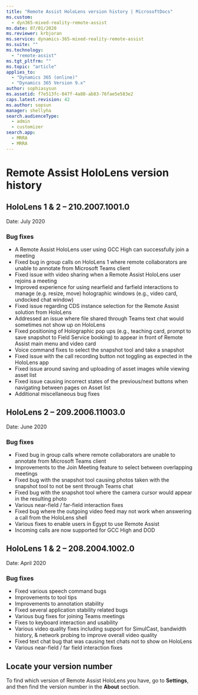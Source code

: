 ```yaml
---
title: "Remote Assist HoloLens version history | MicrosoftDocs"
ms.custom: 
  - dyn365-mixed-reality-remote-assist
ms.date: 07/01/2020
ms.reviewer: krbjoran
ms.service: dynamics-365-mixed-reality-remote-assist
ms.suite: ""
ms.technology: 
  - "remote-assist"
ms.tgt_pltfrm: ""
ms.topic: "article"
applies_to: 
  - "Dynamics 365 (online)"
  - "Dynamics 365 Version 9.x"
author: sophiasysun
ms.assetid: f7e513fc-047f-4a88-ab83-76fae5e583e2
caps.latest.revision: 42
ms.author: sopsun
manager: shellyha
search.audienceType: 
  - admin
  - customizer
search.app: 
  - MRRA
  - MRRA
---
```


# Remote Assist HoloLens version history

## HoloLens 1 & 2 – 210.2007.1001.0

Date: July 2020

### Bug fixes

-	A Remote Assist HoloLens user using GCC High can successfully join a meeting
-	Fixed bug in group calls on HoloLens 1 where remote collaborators are unable to annotate from Microsoft Teams client   
-	Fixed issue with video sharing when a Remote Assist HoloLens user rejoins a meeting
-	Improved experience for using nearfield and farfield interactions to manage (e.g. resize, move) holographic windows (e.g., video card, undocked chat window)
-	Fixed issue regarding CDS instance selection for the Remote Assist solution from HoloLens
-	Addressed an issue where file shared through Teams text chat would sometimes not show up on HoloLens
-	Fixed positioning of Holographic pop ups (e.g., teaching card, prompt to save snapshot to Field Service booking) to appear in front of Remote Assist main menu and video card
-	Voice command fixes to select the snapshot tool and take a snapshot
-	Fixed issue with the call recording button not toggling as expected in the HoloLens app
-	Fixed issue around saving and uploading of asset images while viewing asset list
-	Fixed issue causing incorrect states of the previous/next buttons when navigating between pages on Asset list
-	Additional miscellaneous bug fixes 


## HoloLens 2 – 209.2006.11003.0

Date: June 2020

### Bug fixes

* Fixed bug in group calls where remote collaborators are unable to annotate from Microsoft Teams client
* Improvements to the Join Meeting feature to select between overlapping meetings
* Fixed bug with the snapshot tool causing photos taken with the snapshot tool to not be sent through Teams chat
* Fixed bug with the snapshot tool where the camera cursor would appear in the resulting photo
* Various near-field / far-field interaction fixes
* Fixed bug where the outgoing video feed may not work when answering a call from the HoloLens shell
* Various fixes to enable users in Egypt to use Remote Assist
* Incoming calls are now supported for GCC High and DOD

## HoloLens 1 & 2 – 208.2004.1002.0

Date: April 2020

### Bug fixes

* Fixed various speech command bugs
* Improvements to tool tips
* Improvements to annotation stability
* Fixed several application stability related bugs
* Various bug fixes for joining Teams meetings
* Fixes to keyboard interaction and usability
* Various video quality fixes including support for SimulCast, bandwidth history, & network probing to improve overall video quality
* Fixed text chat bug that was causing text chats not to show on HoloLens
* Various near-field / far field interaction fixes

## Locate your version number

To find which version of Remote Assist HoloLens you have, go to **Settings**, and then find the version number in the **About** section.
